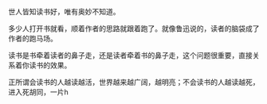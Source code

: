 
世人皆知读书好，唯有奥妙不知道。

多少人打开书就看，顺着作者的思路就跟着跑了。就像鲁迅说的，读者的脑袋成了作者的跑马场。

读书是书牵着读者的鼻子走，还是读者牵着书的鼻子走，这个问题很重要，直接关系着你读书的效果。

正所谓会读书的人越读越活，世界越来越广阔，越明亮；不会读书的人越读越死，进入死胡同，一片h


<!--stackedit_data:
eyJoaXN0b3J5IjpbLTE2NjAzMzA1NzksMTc0MTU5ODYwNSwtMT
YyMjA2NDc0XX0=
-->
